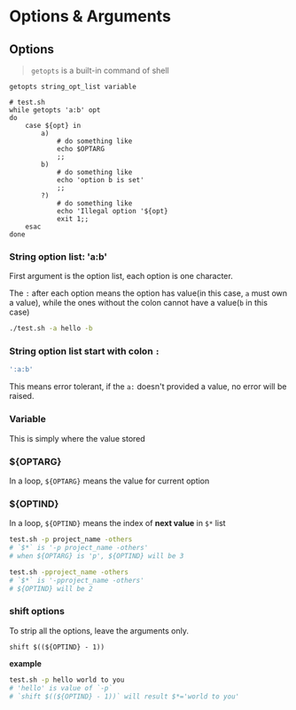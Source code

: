 # Options & Arguments

## Options

> `getopts` is a built-in command of shell

```shell
getopts string_opt_list variable
```

```shell
# test.sh
while getopts 'a:b' opt
do
    case ${opt} in
        a) 
            # do something like
            echo $OPTARG
            ;;
        b)
            # do something like
            echo 'option b is set'
            ;;
        ?)
            # do something like
            echo 'Illegal option '${opt}
            exit 1;;
    esac
done
```

### String option list: 'a:b'

First argument is the option list, each option is one character.

The `:` after each option means the option has value(in this case, `a` must own a value), while the ones without the colon cannot have a value(`b` in this case)

```bash
./test.sh -a hello -b
```

### String option list start with colon `:`

```bash
':a:b'
```

This means error tolerant, if the `a:` doesn't provided a value, no error will be raised.

### Variable

This is simply where the value stored

### ${OPTARG}

In a loop, `${OPTARG}` means the value for current option

### ${OPTIND}

In a loop, `${OPTIND}` means the index of **next value** in `$*` list

```bash
test.sh -p project_name -others
# `$*` is '-p project_name -others'
# when ${OPTARG} is 'p', ${OPTIND} will be 3

test.sh -pproject_name -others
# `$*` is '-pproject_name -others'
# ${OPTIND} will be 2
```

### shift options

To strip all the options, leave the arguments only.

```shell
shift $((${OPTIND} - 1))
```

**example**

```bash
test.sh -p hello world to you
# 'hello' is value of `-p`
# `shift $((${OPTIND} - 1))` will result $*='world to you'
```
